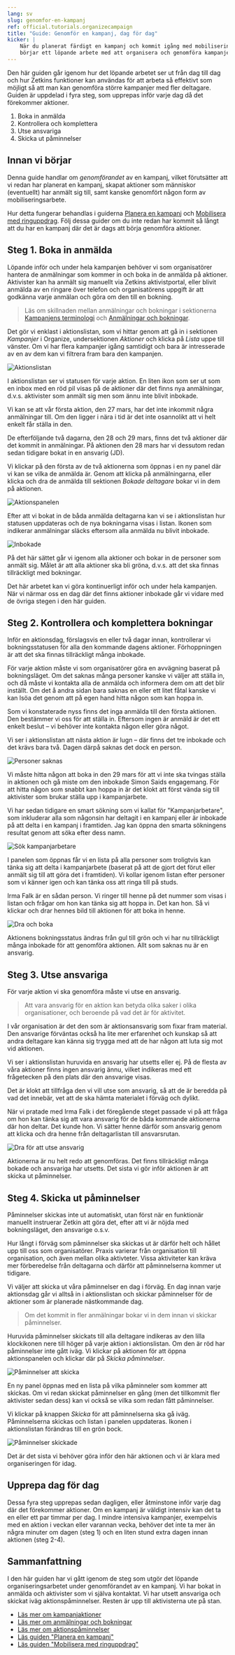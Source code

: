 ```yaml
---
lang: sv
slug: genomfor-en-kampanj
ref: official.tutorials.organizecampaign
title: "Guide: Genomför en kampanj, dag för dag"
kicker: |
    När du planerat färdigt en kampanj och kommit igång med mobiliseringen
    börjar ett löpande arbete med att organisera och genomföra kampanjen.
---
```


Den här guiden går igenom hur det löpande arbetet ser ut från dag till dag och
hur Zetkins funktioner kan användas för att arbeta så effektivt som möjligt så
att man kan genomföra större kampanjer med fler deltagare. Guiden är uppdelad
i fyra steg, som upprepas inför varje dag då det förekommer aktioner.

1. Boka in anmälda
2. Kontrollera och komplettera
3. Utse ansvariga
4. Skicka ut påminnelser

## Innan vi börjar
Denna guide handlar om _genomförandet_ av en kampanj, vilket förutsätter att vi
redan har planerat en kampanj, skapat aktioner som människor (eventuellt) har
anmält sig till, samt kanske genomfört någon form av mobiliseringsarbete.

Hur detta fungerar behandlas i guiderna [Planera en kampanj](../planera-en-kampanj)
och [Mobilisera med ringuppdrag](../mobilisera-med-ringuppdrag). Följ dessa
guider om du inte redan har kommit så långt att du har en kampanj där det är
dags att börja genomföra aktioner.

## Steg 1. Boka in anmälda
Löpande inför och under hela kampanjen behöver vi som organisatörer hantera de
anmälningar som kommer in och boka in de anmälda på aktioner. Aktivister kan ha
anmält sig manuellt via Zetkins aktivistportal, eller blivit anmälda av en
ringare över telefon och organisatörens uppgift är att godkänna varje anmälan
och göra om den till en bokning.

> Läs om skillnaden mellan anmälningar och bokningar i sektionerna
> [Kampanjens terminologi](../../kampanjer/grunderna) och
> [Anmälningar och bokningar](../../kampanjer/aktioner/bokningar).

Det gör vi enklast i aktionslistan, som vi hittar genom att gå in i sektionen
_Kampanjer_ i Organize, undersektionen _Aktioner_ och klicka på _Lista_ uppe
till vänster. Om vi har flera kampanjer igång samtidigt och bara är intresserade
av en av dem kan vi filtrera fram bara den kampanjen.

![Aktionslistan](./aktionslistan.png)

I aktionslistan ser vi statusen för varje aktion. En liten ikon som ser ut som
en inbox med en röd pil visas på de aktioner där det finns nya anmälningar,
d.v.s. aktivister som anmält sig men som ännu inte blivit inbokade.

Vi kan se att vår första aktion, den 27 mars, har det inte inkommit några
anmälningar till. Om den ligger i nära i tid är det inte osannolikt att vi helt
enkelt får ställa in den.

De efterföljande två dagarna, den 28 och 29 mars, finns det två aktioner där det
kommit in anmälningar. På aktionen den 28 mars har vi dessutom redan sedan
tidigare bokat in en ansvarig (JD).

Vi klickar på den första av de två aktionerna som öppnas i en ny panel där vi
kan se vilka de anmälda är. Genom att klicka på anmälningarna, eller klicka och
dra de anmälda till sektionen _Bokade deltagare_ bokar vi in dem på aktionen.

![Aktionspanelen](./aktionspanelen.png)

Efter att vi bokat in de båda anmälda deltagarna kan vi se i aktionslistan hur
statusen uppdateras och de nya bokningarna visas i listan. Ikonen som indikerar
anmälningar släcks eftersom alla anmälda nu blivit inbokade.

![Inbokade](./inbokade.png)

På det här sättet går vi igenom alla aktioner och bokar in de personer som
anmält sig. Målet är att alla aktioner ska bli gröna, d.v.s. att det ska finnas
tillräckligt med bokningar.

Det här arbetet kan vi göra kontinuerligt inför och under hela kampanjen. När vi
närmar oss en dag där det finns aktioner inbokade går vi vidare med de övriga
stegen i den här guiden.

## Steg 2. Kontrollera och komplettera bokningar
Inför en aktionsdag, förslagsvis en eller två dagar innan, kontrollerar vi
bokningsstatusen för alla den kommande dagens aktioner. Förhoppningen är att det
ska finnas tillräckligt många inbokade.

För varje aktion måste vi som organisatörer göra en avvägning baserat på
bokningsläget. Om det saknas många personer kanske vi väljer att ställa in, och
då måste vi kontakta alla de anmälda och informera dem om att det blir inställt.
Om det å andra sidan bara saknas en eller ett litet fåtal kanske vi kan lsöa det
genom att på egen hand hitta någon som kan hoppa in.

Som vi konstaterade nyss finns det inga anmälda till den första aktionen. Den
bestämmer vi oss för att ställa in. Eftersom ingen är anmäld är det ett enkelt
beslut – vi behöver inte kontakta någon eller göra något.

Vi ser i aktionslistan att nästa aktion är lugn – där finns det tre inbokade
och det krävs bara två. Dagen därpå saknas det dock en person.

![Personer saknas](./personer-saknas.png)

Vi måste hitta någon att boka in den 29 mars för att vi inte ska tvingas ställa
in aktionen och gå miste om den inbokade Simon Saids engagemang. För att hitta
någon som snabbt kan hoppa in är det klokt att först vända sig till aktivister
som brukar ställa upp i kampanjarbete.

Vi har sedan tidigare en smart sökning som vi kallat för "Kampanjarbetare", som
inkluderar alla som någonsin har deltagit i en kampanj eller är inbokade på att
delta i en kampanj i framtiden. Jag kan öppna den smarta sökningens resultat
genom att söka efter dess namn.

![Sök kampanjarbetare](./sok-kampanjarbetare.gif)

I panelen som öppnas får vi en lista på alla personer som troligtvis kan tänka
sig att delta i kampanjarbete (baserat på att de gjort det förut eller anmält
sig till att göra det i framtiden). Vi kollar igenom listan efter personer som
vi känner igen och kan tänka oss att ringa till på studs.

Irma Falk är en sådan person. Vi ringer till henne på det nummer som visas i
listan och frågar om hon kan tänka sig att hoppa in. Det kan hon. Så vi klickar
och drar hennes bild till aktionen för att boka in henne.

![Dra och boka](./dra-och-boka.gif)

Aktionens bokningsstatus ändras från gul till grön och vi har nu tillräckligt
många inbokade för att genomföra aktionen. Allt som saknas nu är en ansvarig.

## Steg 3. Utse ansvariga
För varje aktion vi ska genomföra måste vi utse en ansvarig.

> Att vara ansvarig för en aktion kan betyda olika saker i olika organisationer,
> och beroende på vad det är för aktivitet.

I vår organisation är det den som är aktionsansvarig som fixar fram material.
Den ansvarige förväntas också ha lite mer erfarenhet och kunskap så att andra
deltagare kan känna sig trygga med att de har någon att luta sig mot vid
aktionen.

Vi ser i aktionslistan huruvida en ansvarig har utsetts eller ej. På de flesta
av våra aktioner finns ingen ansvarig ännu, vilket indikeras med ett
frågetecken på den plats där den ansvarige visas.

Det är klokt att tillfråga den vi vill utse som ansvarig, så att de är beredda
på vad det innebär, vet att de ska hämta materialet i förväg och dylikt.

När vi pratade med Irma Falk i det föregående steget passade vi på att fråga om
hon kan tänka sig att vara ansvarig för de båda kommande aktionerna där hon
deltar. Det kunde hon. Vi sätter henne därför som ansvarig genom att klicka och
dra henne från deltagarlistan till ansvarsrutan.

![Dra för att utse ansvarig](./utse-ansvarig.gif)

Aktionerna är nu helt redo att genomföras. Det finns tillräckligt många bokade
och ansvariga har utsetts. Det sista vi gör inför aktionen är att skicka ut
påminnelser.

## Steg 4. Skicka ut påminnelser
Påminnelser skickas inte ut automatiskt, utan först när en funktionär manuellt
instruerar Zetkin att göra det, efter att vi är nöjda med bokningsläget, den
ansvarige o.s.v.

Hur långt i förväg som påminnelser ska skickas ut är därför helt och hållet upp
till oss som organisatörer. Praxis varierar från organisation till organisation,
och även mellan olika aktivteter. Vissa aktiviteter kan kräva mer förberedelse
från deltagarna och därför att påminnelserna kommer ut tidigare.

Vi väljer att skicka ut våra påminnelser en dag i förväg. En dag innan varje
aktionsdag går vi alltså in i aktionslistan och skickar påminnelser för de
aktioner som är planerade nästkommande dag.

> Om det kommit in fler anmälningar bokar vi in dem innan vi skickar
> påminnelser.

Huruvida påminnelser skickats till alla deltagare indikeras av den lilla
klockikonen nere till höger på varje aktion i aktionslistan. Om den är röd har
påminnelser inte gått iväg. Vi klickar på aktionen för att öppna aktionspanelen
och klickar där på _Skicka påminnelser_.

![Påminnelser att skicka](./paminnelser-att-skicka.png)

En ny panel öppnas med en lista på vilka påminneler som kommer att skickas. Om
vi redan skickat påminnelser en gång (men det tillkommit fler aktivister sedan
dess) kan vi också se vilka som redan fått påminnelser.

Vi klickar på knappen _Skicka_ för att påminnelserna ska gå iväg. Påminnelserna
skickas och listan i panelen uppdateras. Ikonen i aktionslistan förändras till
en grön bock.

![Påminnelser skickade](./paminnelser-skickade.png)

Det är det sista vi behöver göra inför den här aktionen och vi är klara med
organiseringen för idag.

## Upprepa dag för dag
Dessa fyra steg upprepas sedan dagligen, eller åtminstone inför varje dag där
det förekommer aktioner. Om en kampanj är väldigt intensiv kan det ta en eller
ett par timmar per dag. I mindre intensiva kampanjer, exempelvis med en aktion i
veckan eller varannan vecka, behöver det inte ta mer än några minuter om dagen
(steg 1) och en liten stund extra dagen innan aktionen (steg 2-4).

## Sammanfattning
I den här guiden har vi gått igenom de steg som utgör det löpande
organiseringsarbetet under genomförandet av en kampanj. Vi har bokat in anmälda
och aktivister som vi själva kontaktat. Vi har utsett ansvariga och skickat iväg
aktionspåminnelser. Resten är upp till aktivisterna ute på stan.

* [Läs mer om kampanjaktioner](../../kampanjer/aktioner)
* [Läs mer om anmälningar och bokningar](../../kampanjer/aktioner/bokningar)
* [Läs mer om aktionspåminnelser](../../kampanjer/aktioner/paminnelser)
* [Läs guiden "Planera en kampanj"](../planera-en-kampanj)
* [Läs guiden "Mobilisera med ringuppdrag"](../mobilisera-med-ringuppdrag)
